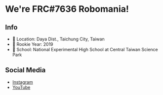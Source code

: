 # We're FRC#7636 Robomania!
## Info
* 📍 Location: Daya Dist., Taichung City, Taiwan
* 🙋 Rookie Year: 2019
* 🏫 School: National Experimental High School at Central Taiwan Science Park
## Social Media
* [Instagram](https://www.instagram.com/frc7636_robomania)
* [YouTube](https://www.youtube.com/@frc7636robomania)
